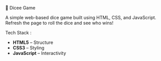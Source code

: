 🎲 Dicee Game

A simple web-based dice game built using HTML, CSS, and JavaScript. Refresh the page to roll the dice and see who wins!

Tech Stack :

- **HTML5** – Structure
- **CSS3** – Styling
- **JavaScript** – Interactivity



